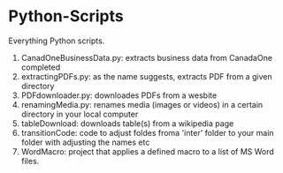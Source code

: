 # Python-Scripts
Everything Python scripts.
 
<ol>
  <li> CanadOneBusinessData.py: extracts business data from CanadaOne </i>completed</i> </li>
  <li> extractingPDFs.py: as the name suggests, extracts PDF from a given directory</li>
  <li> PDFdownloader.py: downloades PDFs from a wesbite</li>
  <li> renamingMedia.py: renames media (images or videos) in a certain directory in your local computer</li>
  <li> tableDownload: downloads table(s) from a wikipedia page</li>
  <li> transitionCode: code to adjust foldes froma 'inter' folder to your main folder with adjusting the names etc</li>
  <li> WordMacro: project that applies a defined macro to a list of MS Word files.</li>
</ol>
